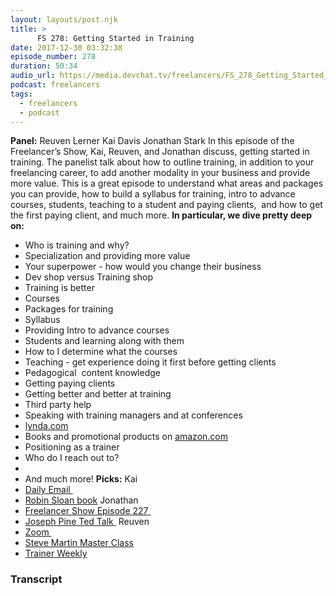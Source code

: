 ```yaml
---
layout: layouts/post.njk
title: >
      FS 278: Getting Started in Training
date: 2017-12-30 03:32:38
episode_number: 278
duration: 50:34
audio_url: https://media.devchat.tv/freelancers/FS_278_Getting_Started_in_Training.mp3
podcast: freelancers
tags: 
  - freelancers
  - podcast
---
```


 **Panel:** Reuven Lerner Kai Davis Jonathan Stark In this episode of the Freelancer’s Show, Kai, Reuven, and Jonathan discuss, getting started in training. The panelist talk about how to outline training, in addition to your freelancing career, to add another modality in your business and provide more value. This is a great episode to understand what areas and packages you can provide, how to build a syllabus for training, intro to advance courses, students, teaching to a student and paying clients,&nbsp; and how to get the first paying client, and much more. **In particular, we dive pretty deep on:&nbsp;**
- Who is training and why?
- Specialization and providing more value
- Your superpower - how would you change their business
- Dev shop versus Training shop
- Training is better
- Courses
- Packages for training
- Syllabus
- Providing Intro to advance courses
- Students and learning along with them
- How to I determine what the courses
- Teaching - get experience doing it first before getting clients
- Pedagogical&nbsp; content knowledge
- Getting paying clients
- Getting better and better at training
- Third party help
- Speaking with training managers and at conferences
- [lynda.com](http://lynda.com)
- Books and promotional products on [amazon.com](http://amazon.com)
- Positioning as a trainer
- Who do I reach out to?
- 
- And much more!
**Picks:** Kai
- [Daily Email&nbsp;](https://kaidavis.com/daily)
- [Robin Sloan book](https://www.amazon.com/Mr-Penumbras-24-Hour-Bookstore-Novel-ebook/dp/B008FPOIT6/ref=sr_1_1?ie=UTF8&qid=1514601822&sr=8-1&keywords=robin+sloan)
Jonathan
- [Freelancer Show Episode 227&nbsp;](https://devchat.tv/freelancers/227-fs-building-courses-with-anna-sabramowicz)
- [Joseph Pine Ted Talk&nbsp;](https://www.youtube.com/watch?v=2RD0OZCyJCk)
Reuven
- [Zoom&nbsp;](https://zoom.us)
- [Steve Martin Master Class](https://www.youtube.com/watch?v=ZwcDvw70-n0)
- [Trainer Weekly](https://lerner.co.il/trainer-weekly/)


### Transcript


